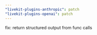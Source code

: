 ```yaml
---
"livekit-plugins-anthropic": patch
"livekit-plugins-openai": patch
---
```


fix: return structured output from func calls
